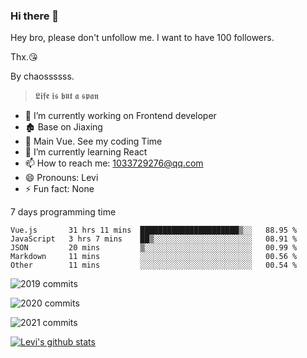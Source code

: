 ### Hi there 👋

Hey bro, please don't unfollow me. I want to have 100 followers.

Thx.😘

By chaossssss.

> 𝕷𝖎𝖋𝖊 𝖎𝖘 𝖇𝖚𝖙 𝖆 𝖘𝖕𝖆𝖓

- 🔭 I’m currently working on Frontend developer
- 🏚  Base on Jiaxing
- 🔨 Main Vue. See my coding Time
- 🌱 I’m currently learning React
- 📫 How to reach me: 1033729276@qq.com
- 😄 Pronouns: Levi
- ⚡ Fun fact: None


7 days programming time



<!--START_SECTION:waka-->
```text
Vue.js       31 hrs 11 mins  ██████████████████████▒░░   88.95 % 
JavaScript   3 hrs 7 mins    ██▒░░░░░░░░░░░░░░░░░░░░░░   08.91 % 
JSON         20 mins         ▒░░░░░░░░░░░░░░░░░░░░░░░░   00.99 % 
Markdown     11 mins         ░░░░░░░░░░░░░░░░░░░░░░░░░   00.56 % 
Other        11 mins         ░░░░░░░░░░░░░░░░░░░░░░░░░   00.54 % 
```
<!--END_SECTION:waka-->


![2019 commits](https://i.bmp.ovh/imgs/2022/06/09/40ea8ef53dc6a071.png)

![2020 commits](https://i.bmp.ovh/imgs/2022/06/09/3d3f42d583997994.png)

![2021 commits](https://i.bmp.ovh/imgs/2022/06/09/be5c22a2f85ef63e.png)

[![Levi's github stats](https://github-readme-stats.vercel.app/api?username=chaossssss)](https://github.com/anuraghazra/github-readme-stats)
